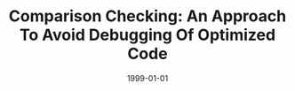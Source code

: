 ---
title: "Comparison Checking: An Approach To Avoid Debugging Of Optimized Code"
date: 1999-01-01
venue: "Software Engineering - ESEC/FSE'99, 7th European Software Engineering Conference, Held Jointly with the 7th ACM SIGSOFT Symposium on the Foundations of Software Engineering, Toulouse, France, September 1999, Proceedings"
paperurl: https://doi.org/10.1007/3-540-48166-4_17
authors: "Clara Jaramillo, Rajiv Gupta and Mary Lou Soffa"
awards: ""
---